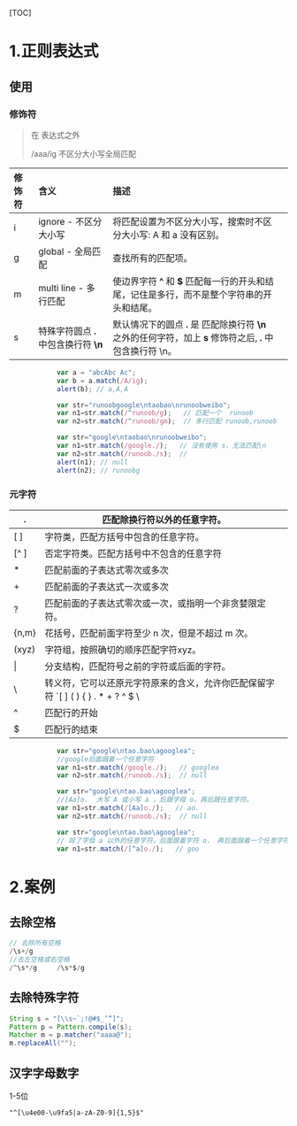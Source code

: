 [TOC]



# 1.正则表达式



## 使用



### 修饰符

> 在 表达式之外
>
> /aaa/ig    不区分大小写全局匹配



| 修饰符 | 含义                                   | 描述                                                         |      |
| :----- | :------------------------------------- | :----------------------------------------------------------- | ---- |
| i      | ignore - 不区分大小写                  | 将匹配设置为不区分大小写，搜索时不区分大小写: A 和 a 没有区别。 |      |
| g      | global - 全局匹配                      | 查找所有的匹配项。                                           |      |
| m      | multi line - 多行匹配                  | 使边界字符 **^** 和 **$** 匹配每一行的开头和结尾，记住是多行，而不是整个字符串的开头和结尾。 |      |
| s      | 特殊字符圆点 **.** 中包含换行符 **\n** | 默认情况下的圆点 **.** 是 匹配除换行符 **\n** 之外的任何字符，加上 **s** 修饰符之后, **.** 中包含换行符 \n。 |      |

```js
			var a = "abcAbc Ac";
			var b = a.match(/A/ig);
			alert(b); // a,A,A
```

```js
			var str="runoobgoogle\ntaobao\nrunoobweibo";
			var n1=str.match(/^runoob/g);   // 匹配一个  runoob
			var n2=str.match(/^runoob/gm);  // 多行匹配 runoob,runoob
```

```js
			var str="google\ntaobao\nrunoobweibo";
			var n1=str.match(/google./);   // 没有使用 s，无法匹配\n
			var n2=str.match(/runoob./s);  //
			alert(n1); // null
			alert(n2); // runoobg
```



### 元字符

| .     | 匹配除换行符以外的任意字符。                                 |
| ----- | ------------------------------------------------------------ |
| [ ]   | 字符类，匹配方括号中包含的任意字符。                         |
| [^ ]  | 否定字符类。匹配方括号中不包含的任意字符                     |
| *     | 匹配前面的子表达式零次或多次                                 |
| +     | 匹配前面的子表达式一次或多次                                 |
| ?     | 匹配前面的子表达式零次或一次，或指明一个非贪婪限定符。       |
| {n,m} | 花括号，匹配前面字符至少 n 次，但是不超过 m 次。             |
| (xyz) | 字符组，按照确切的顺序匹配字符xyz。                          |
| \|    | 分支结构，匹配符号之前的字符或后面的字符。                   |
| \     | 转义符，它可以还原元字符原来的含义，允许你匹配保留字符 `[ ] ( ) { } . * + ? ^ $ \ |` |
| ^     | 匹配行的开始                                                 |
| $     | 匹配行的结束                                                 |

```js
			var str="google\ntao.bao\agooglea";
			//google后面跟着一个任意字符
			var n1=str.match(/google./);   // googlea
			var n2=str.match(/runoob./s);  // null		
```

```js
			var str="google\ntao.bao\agooglea";
			//[Aa]o.  大写 A 或小写 a ，后跟字母 o，再后跟任意字符。
			var n1=str.match(/[Aa]o./);   // ao.
			var n2=str.match(/runoob./s);  // null
```

```js
			var str="google\ntao.bao\agooglea";
			// 除了字母 a 以外的任意字符，后面跟着字符 o， 再后面跟着一个任意字符。
			var n1=str.match(/[^a]o./);   // goo
```



# 2.案例



## 去除空格

```java
// 去除所有空格
/\s+/g
//去左空格或右空格
/^\s*/g     /\s*$/g
```

## 去除特殊字符

```java
String s = "[\\s~`;!@#$_’“]";
Pattern p = Pattern.compile(s);
Matcher m = p.matcher("aaaa@");
m.replaceAll("");
```


## 汉字字母数字

1-5位
```
"^[\u4e00-\u9fa5|a-zA-Z0-9]{1,5}$"
```
